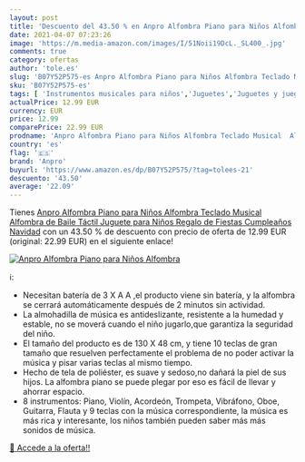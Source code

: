 ```yaml
---
layout: post
title: 'Descuento del 43.50 % en Anpro Alfombra Piano para Niños Alfombra'
date: 2021-04-07 07:23:26
image: 'https://m.media-amazon.com/images/I/51Noii19DcL._SL400_.jpg'
comments: true
category: ofertas
author: 'tole.es'
slug: 'B07Y52P575-es Anpro Alfombra Piano para Niños Alfombra Teclado Musical...'
sku: 'B07Y52P575-es'
tags: [ 'Instrumentos musicales para niños','Juguetes','Juguetes y juegos','Pianos para niños','anpro','navidad', ]
actualPrice: 12.99 EUR
currency: EUR
price: 12.99
comparePrice: 22.99 EUR
prodname: 'Anpro Alfombra Piano para Niños Alfombra Teclado Musical  Alfombra de Baile Táctil  Juguete para Niños  Regalo de Fiestas Cumpleaños Navidad'
country: 'es'
flag: '🇪🇸'
brand: 'Anpro'
buyurl: 'https://www.amazon.es/dp/B07Y52P575/?tag=tolees-21'
descuento: '43.50'
average: '22.09'
---
```


Tienes [Anpro Alfombra Piano para Niños Alfombra Teclado Musical  Alfombra de Baile Táctil  Juguete para Niños  Regalo de Fiestas Cumpleaños Navidad](https://www.amazon.es/dp/B07Y52P575/?tag=tolees-21) con un 43.50 % de descuento con precio de oferta de 12.99 EUR (original: 22.99 EUR) en el siguiente enlace!

[![Anpro Alfombra Piano para Niños Alfombra](https://m.media-amazon.com/images/I/51Noii19DcL._SL400_.jpg)](https://www.amazon.es/dp/B07Y52P575/?tag=tolees-21)

ℹ️:

- Necesitan batería de 3 X A A ,el producto viene sin batería, y la alfombra se cerrará automáticamente después de 2 minutos sin actividad.
- La almohadilla de música es antideslizante, resistente a la humedad y estable, no se moverá cuando el niño jugarlo,que garantiza la seguridad del niño.
- El tamaño del producto es de 130 X 48 cm, y tiene 10 teclas de gran tamaño que resuelven perfectamente el problema de no poder activar la música y pisar varias teclas al mismo tiempo.
- Hecho de tela de poliéster, es suave y sedoso,no dañará la piel de sus hijos. La alfombra piano se puede plegar por eso es fácil de llevar y ahorrar espacio.
- 8 instrumentos: Piano, Violín, Acordeón, Trompeta, Vibráfono, Oboe, Guitarra, Flauta y 9 teclas con la música correspondiente, la música es más rica y interesante, los niños también pueden saber más más sonidos de música.

[🛒 Accede a la oferta!!](https://www.amazon.es/dp/B07Y52P575/?tag=tolees-21)

